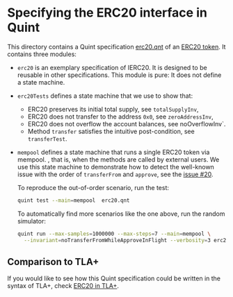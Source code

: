 # Specifying the ERC20 interface in Quint

This directory contains a Quint specification [erc20.qnt][] of an [ERC20
token][]. It contains three modules:

 - `erc20` is an exemplary specification of IERC20. It is designed to be
   reusable in other specifications. This module is pure: It does not define
   a state machine.

 - `erc20Tests` defines a state machine that we use to show that:

   - ERC20 preserves its initial total supply, see `totalSupplyInv`,
   - ERC20 does not transfer to the address `0x0`, see `zeroAddressInv`,
   - ERC20 does not overflow the account balances, see noOverflowInv`.
   - Method `transfer` satisfies the intuitive post-condition,
     see `transferTest`.

 - `mempool` defines a state machine that runs a single ERC20 token via
   mempool. , that is, when the methods are called by external
   users. We use this state machine to demonstrate how to detect the well-known
   issue with the order of `transferFrom` and `approve`, see the [issue #20][].

   To reproduce the out-of-order scenario, run the test:

   ```sh
   quint test --main=mempool  erc20.qnt
   ```

   To automatically find more scenarios like the one above, run the random
   simulator:

   ```sh
   quint run --max-samples=1000000 --max-steps=7 --main=mempool \
     --invariant=noTransferFromWhileApproveInFlight --verbosity=3 erc20.qnt
   ```

## Comparison to TLA+

If you would like to see how this Quint specification could be written in the
syntax of TLA+, check [ERC20 in TLA+][].

[erc20.qnt]: ./erc20.qnt
[ERC20 token]: https://docs.openzeppelin.com/contracts/4.x/api/token/erc20#IERC20
[this one]: https://github.com/ethereum/EIPs/issues/20#issuecomment-263524729
[issue #20]: https://github.com/ethereum/EIPs/issues/20#issuecomment-26352472
[ERC20 in TLA+]: https://github.com/informalsystems/tla-apalache-workshop/tree/main/examples/erc20